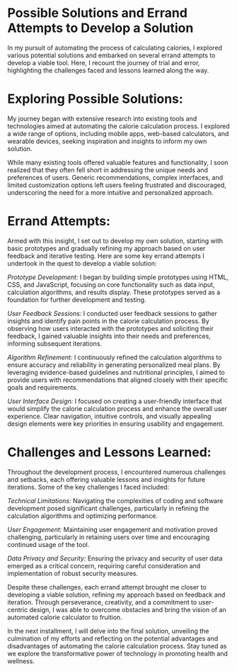 # Possible Solutions and Errand Attempts to Develop a Solution

In my pursuit of automating the process of calculating calories, I explored various potential solutions and embarked on several errand attempts to develop a viable tool. Here, I recount the journey of trial and error, highlighting the challenges faced and lessons learned along the way.

# Exploring Possible Solutions:

My journey began with extensive research into existing tools and technologies aimed at automating the calorie calculation process. I explored a wide range of options, including mobile apps, web-based calculators, and wearable devices, seeking inspiration and insights to inform my own solution.

While many existing tools offered valuable features and functionality, I soon realized that they often fell short in addressing the unique needs and preferences of users. Generic recommendations, complex interfaces, and limited customization options left users feeling frustrated and discouraged, underscoring the need for a more intuitive and personalized approach.

# Errand Attempts:

Armed with this insight, I set out to develop my own solution, starting with basic prototypes and gradually refining my approach based on user feedback and iterative testing. Here are some key errand attempts I undertook in the quest to develop a viable solution:

*Prototype Development:* I began by building simple prototypes using HTML, CSS, and JavaScript, focusing on core functionality such as data input, calculation algorithms, and results display. These prototypes served as a foundation for further development and testing.

*User Feedback Sessions:* I conducted user feedback sessions to gather insights and identify pain points in the calorie calculation process. By observing how users interacted with the prototypes and soliciting their feedback, I gained valuable insights into their needs and preferences, informing subsequent iterations.

*Algorithm Refinement:* I continuously refined the calculation algorithms to ensure accuracy and reliability in generating personalized meal plans. By leveraging evidence-based guidelines and nutritional principles, I aimed to provide users with recommendations that aligned closely with their specific goals and requirements.

*User Interface Design:* I focused on creating a user-friendly interface that would simplify the calorie calculation process and enhance the overall user experience. Clear navigation, intuitive controls, and visually appealing design elements were key priorities in ensuring usability and engagement.

# Challenges and Lessons Learned:

Throughout the development process, I encountered numerous challenges and setbacks, each offering valuable lessons and insights for future iterations. Some of the key challenges I faced included:

*Technical Limitations:* Navigating the complexities of coding and software development posed significant challenges, particularly in refining the calculation algorithms and optimizing performance.

*User Engagement:* Maintaining user engagement and motivation proved challenging, particularly in retaining users over time and encouraging continued usage of the tool.

*Data Privacy and Security:* Ensuring the privacy and security of user data emerged as a critical concern, requiring careful consideration and implementation of robust security measures.

Despite these challenges, each errand attempt brought me closer to developing a viable solution, refining my approach based on feedback and iteration. Through perseverance, creativity, and a commitment to user-centric design, I was able to overcome obstacles and bring the vision of an automated calorie calculator to fruition.

In the next installment, I will delve into the final solution, unveiling the culmination of my efforts and reflecting on the potential advantages and disadvantages of automating the calorie calculation process. Stay tuned as we explore the transformative power of technology in promoting health and wellness.





